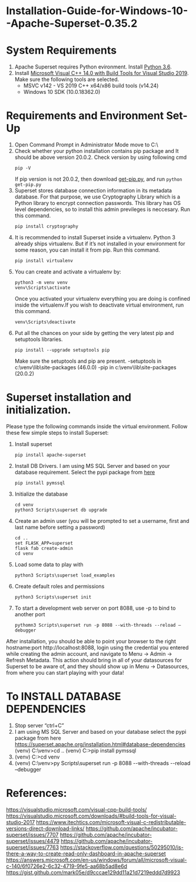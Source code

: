 # Installation-Guide-for-Windows-10--Apache-Superset-0.35.2
# System Requirements
1. Apache Superset requires Python evironment. Install [Python 3.6](https://www.python.org/downloads/release/python-360/).
2. Install [Microsoft Visual C++ 14.0 with Build Tools for Visual Studio 2019](https://visualstudio.microsoft.com/thank-you-downloading-visual-studio/?sku=BuildTools&rel=16). Make sure the following tools are selected.
    - MSVC v142 - VS 2019 C++ x64/x86 build tools (v14.24)
    - Windows 10 SDK (10.0.18362.0)
# Requirements and Environment Set-Up
1.	Open Command Prompt in Administrator Mode move to C:\
2.	Check whether your python installation contains pip package and It should be above version 20.0.2. Check version by using following cmd 
    ```
    pip -V
    ``` 
    If pip version is not 20.0.2, then download [get-pip.py](https://bootstrap.pypa.io/get-pip.py), and run 
        ```
        python get-pip.py
        ```
3.	Superset stores database connection information in its metadata database. For that purpose, we use Cryptography Library which is a Python library to encrypt connection passwords. This library has OS level dependencies, so to install this admin previleges is neccesary. Run this command.
    ```
    pip install cryptography
    ```
4.	It is recommended to install Superset inside a virtualenv. Python 3 already ships virtualenv. But if it’s not installed in your environment for some reason, you can install it from pip. Run this command.
    ```
    pip install virtualenv
    ```
5.	You can create and activate a virtualenv by:
    ```
    python3 -m venv venv
    venv\Scripts\activate
    ```
    Once you activated your virtualenv everything you are doing is confined inside the virtualenv.If you wish to deactivate virtual environment, run this command.
    ```
    venv\Scripts\deactivate
    ```
6.  Put all the chances on your side by getting the very latest pip and setuptools libraries.
    ```
    pip install --upgrade setuptools pip
    ```
    Make sure the setuptools and pip are present.
    -setuptools in c:\venv\lib\site-packages (46.0.0)
    -pip in c:\venv\lib\site-packages (20.0.2)

# Superset installation and initialization. 
Please type the following commands inside the virtual environment.
Follow these few simple steps to install Superset:
1.  Install superset
    ```
    pip install apache-superset
    ```
2.  Install DB Drivers. I am using MS SQL Server and based on your database requirement. Select the pypi package from [here](https://superset.apache.org/installation.html#database-dependencies)
    ```
    pip install pymssql
    ```    
3.  Initialize the database
     ```
    cd venv
    python3 Scripts\superset db upgrade
    ```
4.  Create an admin user (you will be prompted to set a username, first and last name before setting a password)
    ```
    cd ..
    set FLASK_APP=superset
    flask fab create-admin
    cd venv
    ```
5.  Load some data to play with
    ```
    python3 Scripts\superset load_examples
    ```
6.  Create default roles and permissions
    ```
    python3 Scripts\superset init
    ```
7.  To start a development web server on port 8088, use -p to bind to another port
    ```
    pythomn3 Scripts\superset run -p 8088 --with-threads --reload –debugger
    ```

After installation, you should be able to point your browser to the right hostname:port http://localhost:8088, login using the credential you entered while creating the admin account, and navigate to Menu -> Admin -> Refresh Metadata. This action should bring in all of your datasources for Superset to be aware of, and they should show up in Menu -> Datasources, from where you can start playing with your data!
# To INSTALL DATABASE DEPENDENCIES
1)	Stop server “ctrl+C”
2)	I am using MS SQL Server and based on your database select the pypi package from here https://superset.apache.org/installation.html#database-dependencies
(venv) C:\venv>cd ..
(venv) C:\>pip install pymssql
3)	(venv) C:\>cd venv
4)	(venv) C:\venv>py Scripts\superset run -p 8088 --with-threads --reload –debugger
# References:
https://visualstudio.microsoft.com/visual-cpp-build-tools/
https://visualstudio.microsoft.com/downloads/#build-tools-for-visual-studio-2017
https://www.itechtics.com/microsoft-visual-c-redistributable-versions-direct-download-links/
https://github.com/apache/incubator-superset/issues/7707
https://github.com/apache/incubator-superset/issues/4479
https://github.com/apache/incubator-superset/issues/7763
https://stackoverflow.com/questions/50295010/is-there-a-way-to-create-read-only-dashboard-in-apache-superset
https://answers.microsoft.com/en-us/windows/forum/all/microsoft-visual-c-140/6f0726e2-6c32-4719-9fe5-aa68b5ad8e6d
https://gist.github.com/mark05e/d9cccae129dd11a21d7219eddd7d9923




